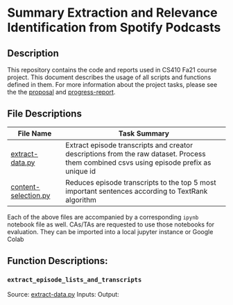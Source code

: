 # Summary Extraction and Relevance Identification from Spotify Podcasts

## Description
This repository contains the code and reports used in CS410 Fa21 course project. This document describes the usage of all scripts and functions defined in them. For more information about the project tasks, please see the the [proposal](CS_410_TIS_Project_proposal.pdf) and [progress-report](CS_410_TIS_Project_Progress_Report.pdf).

## File Descriptions
| File Name | Task Summary |
| ----------- | ----------- |
| [extract-data.py](extract-data.py) | Extract episode transcripts and creator descriptions from the raw dataset. Process them combined csvs using episode prefix as unique id|
| [content-selection.py](content-selection.py) | Reduces episode transcripts to the top 5 most important sentences according to TextRank algorithm |

Each of the above files are accompanied by a corresponding `ipynb` notebook file as well. CAs/TAs are requested to use those notebooks for evaluation. They can be imported into a local jupyter instance or Google Colab

## Function Descriptions:

### `extract_episode_lists_and_transcripts`
Source: [extract-data.py](extract-data.py)
Inputs:
Output: